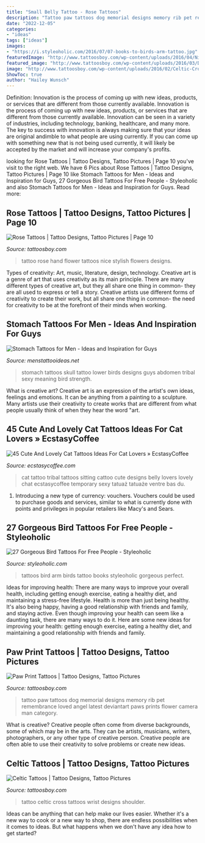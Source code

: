 ```yaml
---
title: "Small Belly Tattoo - Rose Tattoos"
description: "Tattoo paw tattoos dog memorial designs memory rib pet remembrance loved angel latest deviantart paws prints flower camera man category"
date: "2022-12-05"
categories:
- "ideas"
tags: ["ideas"]
images:
- "https://i.styleoholic.com/2016/07/07-books-to-birds-arm-tattoo.jpg"
featuredImage: "http://www.tattoosboy.com/wp-content/uploads/2016/04/Nice-Rose-Tattoo-On-Hand-TB12061.jpg"
featured_image: "http://www.tattoosboy.com/wp-content/uploads/2016/03/Dog-Paw-Tattoo-On-Rib-TB1054.jpg"
image: "http://www.tattoosboy.com/wp-content/uploads/2016/02/Celtic-Cross-Tattoo-On-Wrist-TB12066.jpg"
ShowToc: true
author: "Hailey Wunsch"
---
```



Definition: Innovation is the process of coming up with new ideas, products, or services that are different from those currently available.
Innovation is the process of coming up with new ideas, products, or services that are different from those currently available. Innovation can be seen in a variety of industries, including technology, banking, healthcare, and many more. The key to success with innovation is always making sure that your ideas are original andimble to what people are using currently. If you can come up with something new that is not being used currently, it will likely be accepted by the market and will increase your company's profits.

	

		
looking for Rose Tattoos | Tattoo Designs, Tattoo Pictures | Page 10 you've visit to the right web. We have 6 Pics about Rose Tattoos | Tattoo Designs, Tattoo Pictures | Page 10 like Stomach Tattoos for Men - Ideas and Inspiration for Guys, 27 Gorgeous Bird Tattoos For Free People - Styleoholic and also Stomach Tattoos for Men - Ideas and Inspiration for Guys. Read more:
		
    
## Rose Tattoos | Tattoo Designs, Tattoo Pictures | Page 10

<img loading=lazy src="http://www.tattoosboy.com/wp-content/uploads/2016/04/Nice-Rose-Tattoo-On-Hand-TB12061.jpg" onerror="this.onerror=null;this.src='https://tse4.mm.bing.net/th?id=OIP.miuDgxd0ASer3m4ub0dTaQHaJ4&amp;pid=15.1';" alt="Rose Tattoos | Tattoo Designs, Tattoo Pictures | Page 10">

_Source: tattoosboy.com_

>tattoo rose hand flower tattoos nice stylish flowers designs. 

	

Types of creativity: Art, music, literature, design, technology.
Creative art is a genre of art that uses creativity as its main principle. There are many different types of creative art, but they all share one thing in common- they are all used to express or tell a story. Creative artists use different forms of creativity to create their work, but all share one thing in common- the need for creativity to be at the forefront of their minds when working.

    
## Stomach Tattoos For Men - Ideas And Inspiration For Guys

<img loading=lazy src="http://www.menstattooideas.net/tattooimages/2016/05/stomach-tattoos-31.jpg" onerror="this.onerror=null;this.src='https://tse4.mm.bing.net/th?id=OIP.QKDgyRaeKs3z4NtzEgmDvgHaFj&amp;pid=15.1';" alt="Stomach Tattoos for Men - Ideas and Inspiration for Guys">

_Source: menstattooideas.net_

>stomach tattoos skull tattoo lower birds designs guys abdomen tribal sexy meaning bird strength. 

	

What is creative art?
Creative art is an expression of the artist's own ideas, feelings and emotions. It can be anything from a painting to a sculpture. Many artists use their creativity to create works that are different from what people usually think of when they hear the word "art.

    
## 45 Cute And Lovely Cat Tattoos Ideas For Cat Lovers » EcstasyCoffee

<img loading=lazy src="https://i2.wp.com/www.ecstasycoffee.com/wp-content/uploads/2016/09/Cat-Tattoo-On-Belly.jpg" onerror="this.onerror=null;this.src='https://tse1.mm.bing.net/th?id=OIP.00XkOGg_DyY615_yo5qlxQAAAA&amp;pid=15.1';" alt="45 Cute And Lovely Cat Tattoos Ideas For Cat Lovers » EcstasyCoffee">

_Source: ecstasycoffee.com_

>cat tattoo tribal tattoos sitting cattoo cute designs belly lovers lovely chat ecstasycoffee temporary sexy tatuaż tatuaże ventre bas du. 

	

1. Introducing a new type of currency: vouchers. Vouchers could be used to purchase goods and services, similar to what is currently done with points and privileges in popular retailers like Macy's and Sears. 

    
## 27 Gorgeous Bird Tattoos For Free People - Styleoholic

<img loading=lazy src="https://i.styleoholic.com/2016/07/07-books-to-birds-arm-tattoo.jpg" onerror="this.onerror=null;this.src='https://tse3.mm.bing.net/th?id=OIP.sa3DCYPAv7kjIvvwl8frngHaKJ&amp;pid=15.1';" alt="27 Gorgeous Bird Tattoos For Free People - Styleoholic">

_Source: styleoholic.com_

>tattoos bird arm birds tattoo books styleoholic gorgeous perfect. 

	

Ideas for improving health: There are many ways to improve your overall health, including getting enough exercise, eating a healthy diet, and maintaining a stress-free lifestyle.
Health is more than just being healthy. It's also being happy, having a good relationship with friends and family, and staying active. Even though improving your health can seem like a daunting task, there are many ways to do it. Here are some new ideas for improving your health: getting enough exercise, eating a healthy diet, and maintaining a good relationship with friends and family.

    
## Paw Print Tattoos | Tattoo Designs, Tattoo Pictures

<img loading=lazy src="http://www.tattoosboy.com/wp-content/uploads/2016/03/Dog-Paw-Tattoo-On-Rib-TB1054.jpg" onerror="this.onerror=null;this.src='https://tse2.mm.bing.net/th?id=OIP.ihbHAPt4S1rN9pBIdKjFRQHaLE&amp;pid=15.1';" alt="Paw Print Tattoos | Tattoo Designs, Tattoo Pictures">

_Source: tattoosboy.com_

>tattoo paw tattoos dog memorial designs memory rib pet remembrance loved angel latest deviantart paws prints flower camera man category. 

	

What is creative?
Creative people often come from diverse backgrounds, some of which may be in the arts. They can be artists, musicians, writers, photographers, or any other type of creative person. Creative people are often able to use their creativity to solve problems or create new ideas.

    
## Celtic Tattoos | Tattoo Designs, Tattoo Pictures

<img loading=lazy src="http://www.tattoosboy.com/wp-content/uploads/2016/02/Celtic-Cross-Tattoo-On-Wrist-TB12066.jpg" onerror="this.onerror=null;this.src='https://tse1.mm.bing.net/th?id=OIP.DVUk3sjwhgaSxVhfNS2x-gHaJ7&amp;pid=15.1';" alt="Celtic Tattoos | Tattoo Designs, Tattoo Pictures">

_Source: tattoosboy.com_

>tattoo celtic cross tattoos wrist designs shoulder. 

	

Ideas can be anything that can help make our lives easier. Whether it's a new way to cook or a new way to shop, there are endless possibilities when it comes to ideas. But what happens when we don't have any idea how to get started? 

